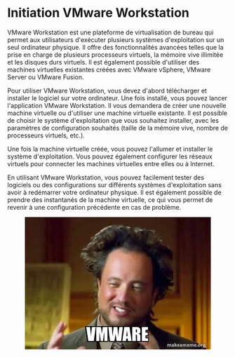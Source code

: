 # Initiation VMware Workstation

VMware Workstation est une plateforme de virtualisation de bureau qui permet aux utilisateurs d'exécuter plusieurs systèmes d'exploitation sur un seul ordinateur physique. Il offre des fonctionnalités avancées telles que la prise en charge de plusieurs processeurs virtuels, la mémoire vive illimitée et les disques durs virtuels. Il est également possible d'utiliser des machines virtuelles existantes créées avec VMware vSphere, VMware Server ou VMware Fusion.

Pour utiliser VMware Workstation, vous devez d'abord télécharger et installer le logiciel sur votre ordinateur. Une fois installé, vous pouvez lancer l'application VMware Workstation. Il vous demandera de créer une nouvelle machine virtuelle ou d'utiliser une machine virtuelle existante. Il est possible de choisir le système d'exploitation que vous souhaitez installer, avec les paramètres de configuration souhaités (taille de la mémoire vive, nombre de processeurs virtuels, etc.).

Une fois la machine virtuelle créée, vous pouvez l'allumer et installer le système d'exploitation. Vous pouvez également configurer les réseaux virtuels pour connecter les machines virtuelles entre elles ou à Internet.

En utilisant VMware Workstation, vous pouvez facilement tester des logiciels ou des configurations sur différents systèmes d'exploitation sans avoir à redémarrer votre ordinateur physique. Il est également possible de prendre des instantanés de la machine virtuelle, ce qui vous permet de revenir à une configuration précédente en cas de problème.

<figure><img src="../../../.gitbook/assets/vmware-fdc285439f.jpg" alt=""><figcaption></figcaption></figure>
